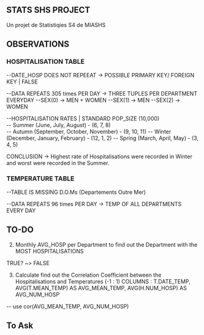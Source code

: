 ## STATS SHS PROJECT
 Un projet de Statistiqies S4 de MIASHS


 ## OBSERVATIONS

 ### HOSPITALISATION TABLE
 --DATE_HOSP DOES NOT REPEEAT -> POSSIBLE PRIMARY KEY/ FOREIGN KEY | FALSE
 
--DATA REPEATS 305 times PER DAY -> THREE TUPLES PER DEPARTMENT EVERYDAY
--SEX(0) -> MEN + WOMEN
--SEX(1) -> MEN
--SEX(2) -> WOMEN

--HOSPITALISATION RATES | STANDARD POP_SIZE (10,000)<br>
-- Summer (June, July, August) - (6, 7, 8)<br>
-- Autumn (September, October, November) - (9, 10, 11)
-- Winter (December, January, February) - (12, 1, 2)
-- Spring (March, April, May) - (3, 4, 5)

CONCLUSION -> Highest rate of Hospitalisations were recorded in Winter and worst were recorded in the Summer.

### TEMPERATURE TABLE
--TABLE IS MISSING D.O.Ms (Departements Outre Mer)

--DATA REPEATS 96 times PER DAY -> TEMP OF ALL DEPARTMENTS EVERY DAY


## TO-DO


2. Monthly AVG_HOSP per Department to find out the Department with the MOST HOSPITALISATIONS

TRUE? ~> FALSE
<!-- # SELECT
 
# Paris,
# Val-de-Marne,
# Hauts-de-Seine,
# Rhône, Nord,
# Bouches-du-Rhône,
# Seine-Saint-Denis,
# Essonne-> Highest HOSPITALISATIONS
  # ORDER BY NUM_HOSP DESC, total DESC LIMIT 1000;

  
# Nord,
# Paris,
# Bouches-du-Rhône,
# Rhône -> Highest POPULATION
  # ORDER BY total DESC, NUM_HOSP DESC LIMIT 1000; -->


3. Calculate find out the Correlation Coefficient between the Hospitalisations and Temperatures (-1 : 1)
COLUMNS : T.DATE_TEMP, AVG(T.MEAN_TEMP) AS AVG_MEAN_TEMP, AVG(H.NUM_HOSP) AS AVG_NUM_HOSP

<!-- TO BE DONE IN R -->
<!-- cor(x,y) -->
-- use cor(AVG_MEAN_TEMP, AVG_NUM_HOSP) 

## To Ask
